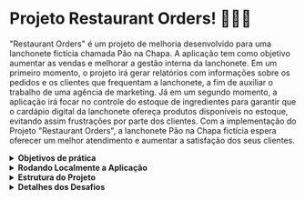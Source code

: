 # Projeto Restaurant Orders! :hamburger::woman_cook:

"Restaurant Orders" é um projeto de melhoria desenvolvido para uma lanchonete fictícia chamada Pão na Chapa. A aplicação tem como objetivo aumentar as vendas e melhorar a gestão interna da lanchonete. Em um primeiro momento, o projeto irá gerar relatórios com informações sobre os pedidos e os clientes que frequentam a lanchonete, a fim de auxiliar o trabalho de uma agência de marketing. Já em um segundo momento, a aplicação irá focar no controle do estoque de ingredientes para garantir que o cardápio digital da lanchonete ofereça produtos disponíveis no estoque, evitando assim frustrações por parte dos clientes. Com a implementação do Projeto "Restaurant Orders", a lanchonete Pão na Chapa fictícia espera oferecer um melhor atendimento e aumentar a satisfação dos seus clientes.

<details>
  <summary><strong>Objetivos de prática</strong></summary><br />
    <ul>
      <li>Trabalhar com `Hashmap` e `Dict`</li>
      <li>Trabalhar com `Set`</li>
    </ul>
</details>
<details>
  <summary><strong>Rodando Localmente a Aplicação</strong></summary><br />
  
  <p>Para executar a aplicação e os testes, siga os passos abaixo:</p>
  <ol>
    <li>Clone o projeto.</li>
    <li>Abra o terminal e navegue até a raiz do projeto.</li>
    <li>Crie o ambiente virtual com o comando <code>python3 -m venv .venv</code>.</li>
    <li>Ative o ambiente virtual com o comando <code>source .venv/bin/activate</code>.</li>
    <li>Instale as dependências com o comando <code>python3 -m pip install -r dev-requirements.txt</code>.</li>
    <li>Para gerar os relatórios via linha de comando, instale a dependência da linha de comando com o comando <code>pip install .</code>.</li>
    <li>Para executar todos os testes, execute o comando <code>python3 -m pytest</code> na raiz do projeto.</li>
  </ol>
</details>
<details>
  <summary><strong>Estrutura do Projeto</strong></summary><br />

  ```
.
├── data
│   ├──🔹 mkt_campaign.txt
│   ├──🔸 orders_1.csv
│   └──🔸 orders_2.csv
├── src
│   ├──🔹 analyze_log.py
│   ├──🔹 inventory_control.py
│   ├──🔸 main.py
│   └──🔹 track_orders.py
├── tests
│   └── 🔸__init__.py
├── 🔸dev-requirements.txt
├── 🔸pyproject.toml
├── 🔹README.md
├── 🔸requirements.txt
├── 🔸setup.cfg
└── 🔸setup.py
  
    Legenda:
  🔸Arquivos de propriedade intelectual da Trybe
  🔹Arquivos desenvolvidos por mim
  ```
</details>
<details>
  <summary><strong>Detalhes dos Desafios</strong></summary><br />
  <p>src/analyze_log.py</p>
    <ul>
      <li>A função lê os arquivos que contêm as informações dos pedidos realizados e gera o relatório solicitado.</li>
      <li>Podemos utilizar essa função para responder as seguintes perguntas:</li>
        <ul>
          <li>Qual o prato mais pedido por 'maria'?</li>
          <li>Quantas vezes 'arnaldo' pediu 'hamburguer'?</li>
          <li>Quais pratos 'joao' nunca pediu?</li>
          <li>Quais dias 'joao' nunca foi à lanchonete?</li>
        </ul>
    </ul>
    <details>
      <summary><b>Clique aqui para ver a saída correta da função considerando os exemplos acima.</b></summary>

```
hamburguer
1
{'pizza', 'coxinha', 'misto-quente'}
{'sabado', 'segunda-feira'}
```
  </details>
  <p>src/track_orders.py</p>
    <ul>
      <li>Classe que simula um sistema de registro contínuo das informações de pedidos</li>
      <li>Por meio dessa classe, é possível utilizar os seguintes métodos:</li>
        <ul>
          <li>`add_new_order` - o método registra um pedido na instância;</li>
          <li>`get_most_ordered_dish_per_customer` - o método retorna o prato mais pedido;</li>
          <li>`get_never_ordered_per_customer` - o método retorna o conjunto de pratos que a pessoa nunca pediu;</li>
          <li>`get_days_never_visited_per_customer` - o método retorna o conjunto de dias que a pessoa nunca visitou;</li>
          <li>`get_busiest_day` - o método retorna o dia mais movimentado;</li>
          <li>`get_least_busy_day` - o método retorna o dia menos movimentado;</li>
        </ul>
    </ul>
  <p>src/inventory_control.py</p>
    <ul>
      <li>Classe de gerenciamento do estoque de um estabelecimento</li>
      <li>Por meio dessa classe, é possível utilizar os seguintes métodos:</li>
        <ul>
          <li>`add_new_order` - se um pedido contém um prato que não possui ingredientes suficientes em estoque, o método retorna 'False' sem registrar o pedido. Caso contrário, o método adiciona o pedido ao sistema;</li>
          <li>`get_quantities_to_buy` - o método retorna a quantidade de ingredientes que precisam ser comprados;</li>
          <li>`get_available_dishes` - o método retorna todos os pratos que possuem ingredientes suficientes para seu preparo;</li>
        </ul>
    </ul>
</details>
